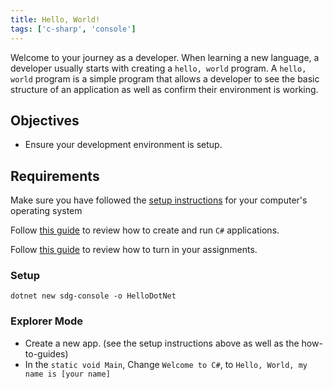 ```yaml
---
title: Hello, World!
tags: ['c-sharp', 'console']
---
```


Welcome to your journey as a developer. When learning a new language, a developer usually starts with creating a `hello, world` program. A `hello, world` program is a simple program that allows a developer to see the basic structure of an application as well as confirm their environment is working.

## Objectives

- Ensure your development environment is setup.

## Requirements

Make sure you have followed the [setup instructions](https://handbook.suncoast.io/lessons/setup-all) for your computer's operating system

Follow [this guide](https://handbook.suncoast.io/lessons/cs-how-to-create-and-run-programs) to review how to create and run `C#` applications.

Follow [this guide](https://handbook.suncoast.io/lessons/misc-quick-reference/how-to-turn-in-assignments) to review how to turn in your assignments.

### Setup

```shell
dotnet new sdg-console -o HelloDotNet
```

### Explorer Mode

- Create a new app. (see the setup instructions above as well as the how-to-guides)
- In the `static void Main`, Change `Welcome to C#`, to `Hello, World, my name is [your name]`
